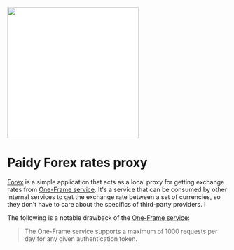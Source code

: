 <img src="/paidy.png?raw=true" width=300 style="background-color:white;">

# Paidy Forex rates proxy

[Forex](forex-mtl) is a simple application that acts as a local proxy for getting exchange rates from [One-Frame service](https://hub.docker.com/r/paidyinc/one-frame). It's a service that can be consumed by other internal services to get the exchange rate between a set of currencies, so they don't have to care about the specifics of third-party providers. I

The following is a notable drawback of the [One-Frame service](https://hub.docker.com/r/paidyinc/one-frame): 

> The One-Frame service supports a maximum of 1000 requests per day for any given authentication token. 
